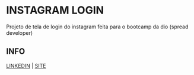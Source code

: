 # INSTAGRAM LOGIN
Projeto de tela de login do instagram feita para o bootcamp da dio (spread developer)

## INFO

[LINKEDIN](http://linkedin.com/in/pedrobruneli) | [SITE](http://instagram-pedrobruneli.netlify.app)